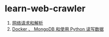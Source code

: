 # learn-web-crawler

1. [网络请求和解析](./docs/1.requests.md)
2. [Docker 、 MongoDB 和使用 Python 读写数据](./docs/2.docker-mongodb.md)

